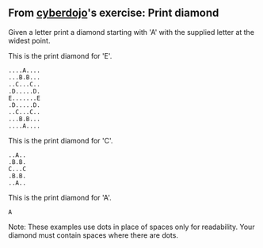 ## From [cyberdojo](https://cyber-dojo.org/)'s exercise: Print diamond
Given a letter print a diamond starting with 'A' with the supplied letter at the widest point.

This is the print diamond for 'E'.

```
....A....
...B.B...  
..C...C..  
.D.....D.  
E.......E  
.D.....D.  
..C...C..
...B.B... 
....A....
```

This is the print diamond for 'C'.
```
..A..
.B.B.
C...C
.B.B.
..A..
```
This is the print diamond for 'A'.
```
A
```
Note: These examples use dots in place of spaces only for readability.
Your diamond must contain spaces where there are dots.

     
